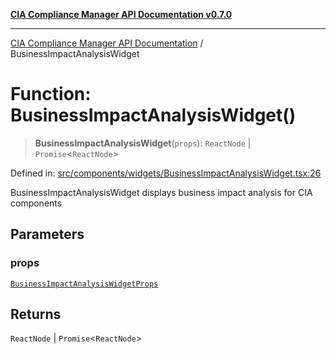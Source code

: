 [**CIA Compliance Manager API Documentation v0.7.0**](../README.md)

***

[CIA Compliance Manager API Documentation](../globals.md) / BusinessImpactAnalysisWidget

# Function: BusinessImpactAnalysisWidget()

> **BusinessImpactAnalysisWidget**(`props`): `ReactNode` \| `Promise`\<`ReactNode`\>

Defined in: [src/components/widgets/BusinessImpactAnalysisWidget.tsx:26](https://github.com/Hack23/cia-compliance-manager/blob/main/src/components/widgets/BusinessImpactAnalysisWidget.tsx#L26)

BusinessImpactAnalysisWidget displays business impact analysis for CIA components

## Parameters

### props

[`BusinessImpactAnalysisWidgetProps`](../interfaces/BusinessImpactAnalysisWidgetProps.md)

## Returns

`ReactNode` \| `Promise`\<`ReactNode`\>
